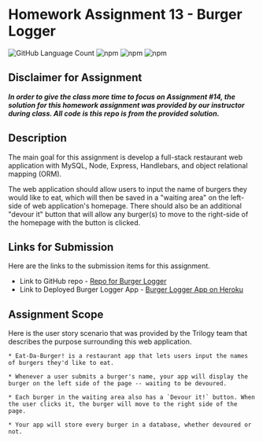 # Homework Assignment 13 - Burger Logger

![GitHub Language Count](https://img.shields.io/github/languages/count/KEDuran/Burger_Logger?label=Languages%20Used&logo=GitHub)
![npm](https://img.shields.io/npm/v/mysql?color=green&label=MySQL&logo=NPM&logoColor=white)
![npm](https://img.shields.io/npm/v/express?color=yellow&label=Express&logo=NPM&logoColor=white)
![npm](https://img.shields.io/npm/v/express-handlebars?color=violet&label=Express-handlebars&logo=NPM&logoColor=white)

## Disclaimer for Assignment

**_In order to give the class more time to focus on Assignment #14, the solution for this homework assignment was provided by our instructor during class. All code is this repo is from the provided solution._**

## Description

The main goal for this assignment is develop a full-stack restaurant web application with MySQL, Node, Express, Handlebars, and object relational mapping (ORM).

The web application should allow users to input the name of burgers they would like to eat, which will then be saved in a "waiting area" on the left-side of web application's homepage. There should also be an additional "devour it" button that will allow any burger(s) to move to the right-side of the homepage with the button is clicked.

## Links for Submission

Here are the links to the submission items for this assignment.

- Link to GitHub repo - [Repo for Burger Logger](https://github.com/KEDuran/Burger_Logger)
- Link to Deployed Burger Logger App - [Burger Logger App on Heroku](https://ked-burger-blogger.herokuapp.com/burgers)

## Assignment Scope

Here is the user story scenario that was provided by the Trilogy team that describes the purpose surrounding this web application.

```
* Eat-Da-Burger! is a restaurant app that lets users input the names of burgers they'd like to eat.

* Whenever a user submits a burger's name, your app will display the burger on the left side of the page -- waiting to be devoured.

* Each burger in the waiting area also has a `Devour it!` button. When the user clicks it, the burger will move to the right side of the page.

* Your app will store every burger in a database, whether devoured or not.
```
